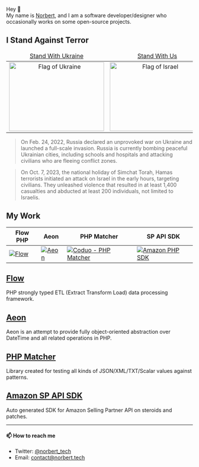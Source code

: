 Hey 👋   
My name is [Norbert](https://norbert.tech/), and I am a software developer/designer who occasionally works on some open-source projects.


## I Stand Against Terror

<table>
  <thead>
    <tr>
      <td align="center"><a href="https://www.standwithukraine.how/" target="_blank">Stand With Ukraine</a></td>
      <td align="center"><a href="https://www.standwithus.com/">Stand With Us</a></td>
    </tr>
  </thead>
  <tbody>
    <tr>
      <td align="center"><img width="256" height="186" alt="Flag of Ukraine" src="https://upload.wikimedia.org/wikipedia/commons/thumb/4/49/Flag_of_Ukraine.svg/256px-Flag_of_Ukraine.svg.png"></td>
      <td align="center"><img width="256" height="186" alt="Flag of Israel" src="https://upload.wikimedia.org/wikipedia/commons/thumb/d/d4/Flag_of_Israel.svg/256px-Flag_of_Israel.svg.png"></td>
    </tr>
  </tbody>
</table>

> On Feb. 24, 2022, Russia declared an unprovoked war on Ukraine and launched a full-scale invasion. Russia is currently bombing peaceful Ukrainian cities, including schools and hospitals and attacking civilians who are fleeing conflict zones.

> On Oct. 7, 2023, the national holiday of Simchat Torah, Hamas terrorists initiated an attack on Israel in the early hours, targeting civilians. They unleashed violence that resulted in at least 1,400 casualties and abducted at least 200 individuals, not limited to Israelis.


## My Work

| Flow PHP | Aeon | PHP Matcher | SP API SDK |
|-|-|-|-|
| [![Flow](https://avatars.githubusercontent.com/u/73495297?s=200&v=4)](https://github.com/flow-php) | [![Aeon](https://avatars.githubusercontent.com/u/65980193?s=200&v=4)](https://github.com/aeon-php) | [![Coduo - PHP Matcher](https://avatars.githubusercontent.com/u/7405420?s=200&v=4)](https://github.com/coduo/php-matcher) | [![Amazon PHP SDK](https://avatars.githubusercontent.com/u/85079154?s=200&v=4)](https://github.com/amazon-php/sp-api-sdk) |

## [Flow](https://github.com/flow-php)

PHP strongly typed ETL (Extract Transform Load) data processing framework.

## [Aeon](https://github.com/aeon-php)

Aeon is an attempt to provide fully object-oriented abstraction over DateTime and all related operations in PHP.

## [PHP Matcher](https://github.com/coduo/php-matcher)

Library created for testing all kinds of JSON/XML/TXT/Scalar values against patterns.

## [Amazon SP API SDK](https://github.com/amazon-php/sp-api-sdk)

Auto generated SDK for Amazon Selling Partner API on steroids and patches.

---

#### 📫 How to reach me

- Twitter: [@norbert_tech](https://twitter.com/norbert_tech)
- Email: [contact@norbert.tech](mailto://contact@norbert.tech)
